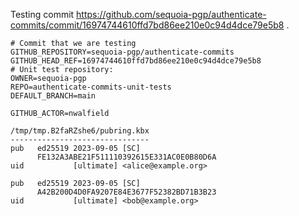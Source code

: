 Testing commit https://github.com/sequoia-pgp/authenticate-commits/commit/16974744610ffd7bd86ee210e0c94d4dce79e5b8 .

```text
# Commit that we are testing
GITHUB_REPOSITORY=sequoia-pgp/authenticate-commits
GITHUB_HEAD_REF=16974744610ffd7bd86ee210e0c94d4dce79e5b8
# Unit test repository:
OWNER=sequoia-pgp
REPO=authenticate-commits-unit-tests
DEFAULT_BRANCH=main

GITHUB_ACTOR=nwalfield

/tmp/tmp.B2faRZshe6/pubring.kbx
-------------------------------
pub   ed25519 2023-09-05 [SC]
      FE132A3ABE21F511110392615E331AC0E0B80D6A
uid           [ultimate] <alice@example.org>

pub   ed25519 2023-09-05 [SC]
      A42B200D4D0FA9207E84E3677F52382BD71B3B23
uid           [ultimate] <bob@example.org>
```

